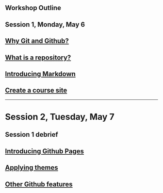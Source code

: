 ## Workshop Outline

## Session 1, Monday, May 6

## [Why Git and Github?](why_git.md)

## [What is a repository?](repositories.md)

## [Introducing Markdown](markdown.md)

## [Create a course site](course_site.md)

----------

# Session 2, Tuesday, May 7

## Session 1 debrief

## [Introducing Github Pages](pages.md)

## [Applying themes](themes.md)

## [Other Github features](other_features.md)
